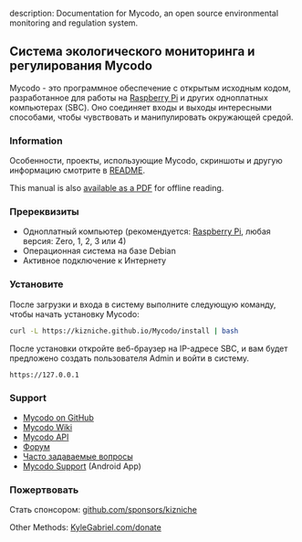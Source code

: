 description: Documentation for Mycodo, an open source environmental monitoring and regulation system.

## Система экологического мониторинга и регулирования Mycodo

Mycodo - это программное обеспечение с открытым исходным кодом, разработанное для работы на [Raspberry Pi](https://en.wikipedia.org/wiki/Raspberry_Pi) и других одноплатных компьютерах (SBC). Оно соединяет входы и выходы интересными способами, чтобы чувствовать и манипулировать окружающей средой.

### Information

Особенности, проекты, использующие Mycodo, скриншоты и другую информацию смотрите в [README](https://github.com/kizniche/Mycodo#uses).

This manual is also [available as a PDF](https://kizniche.github.io/Mycodo/mycodo-manual.pdf) for offline reading.

### Пререквизиты

*   Одноплатный компьютер (рекомендуется: [Raspberry Pi](https://www.raspberrypi.org/), любая версия: Zero, 1, 2, 3 или 4)
*   Операционная система на базе Debian
*   Активное подключение к Интернету

### Установите

После загрузки и входа в систему выполните следующую команду, чтобы начать установку Mycodo:

```bash
curl -L https://kizniche.github.io/Mycodo/install | bash
```

После установки откройте веб-браузер на IP-адресе SBC, и вам будет предложено создать пользователя Admin и войти в систему.

```
https://127.0.0.1
```

### Support

*   [Mycodo on GitHub](https://github.com/kizniche/Mycodo)
*   [Mycodo Wiki](https://github.com/kizniche/Mycodo/wiki)
*   [Mycodo API](https://kizniche.github.io/Mycodo/mycodo-api.html)
*   [Форум](https://forum.radicaldiy.com)
*   [Часто задаваемые вопросы](https://forum.radicaldiy.com/docs?category=23&tags=mycodo)
*   [Mycodo Support](https://play.google.com/store/apps/details?id=com.mycodo.mycododocs) (Android App)

### Пожертвовать

Стать спонсором: [github.com/sponsors/kizniche](https://github.com/sponsors/kizniche)

Other Methods: [KyleGabriel.com/donate](https://kylegabriel.com/donate)
